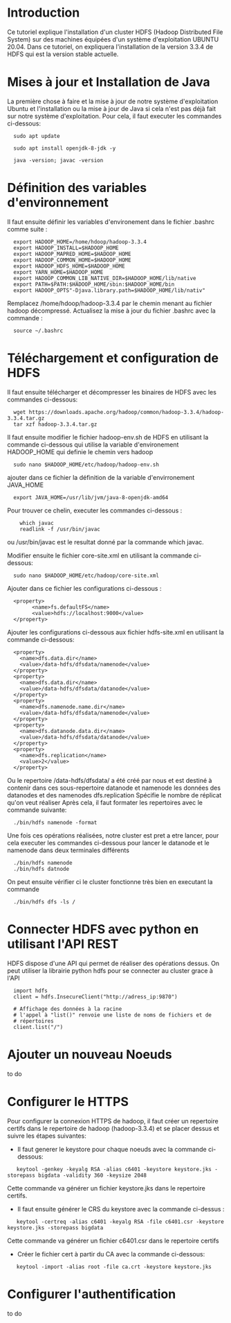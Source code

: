 # Introduction
Ce tutoriel explique l'installation d'un cluster HDFS (Hadoop Distributed File System) sur des machines équipées d'un système d'exploitation UBUNTU 20.04. Dans ce tutoriel, on expliquera l'installation de la version 3.3.4 de HDFS qui est la version stable actuelle.

# Mises à jour et Installation de Java
La première chose à faire et la mise à jour de notre système d'exploitation Ubuntu et l'installation ou la mise à jour de Java si cela n'est pas déjà fait sur notre système d'exploitation. Pour cela, il faut executer les commandes ci-dessous:
```
  sudo apt update 
```
```
  sudo apt install openjdk-8-jdk -y
```
```
  java -version; javac -version
```

# Définition des variables d'environnement
Il faut ensuite définir les variables d'environement dans le fichier .bashrc comme suite :
```
  export HADOOP_HOME=/home/hdoop/hadoop-3.3.4
  export HADOOP_INSTALL=$HADOOP_HOME
  export HADOOP_MAPRED_HOME=$HADOOP_HOME
  export HADOOP_COMMON_HOME=$HADOOP_HOME
  export HADOOP_HDFS_HOME=$HADOOP_HOME
  export YARN_HOME=$HADOOP_HOME
  export HADOOP_COMMON_LIB_NATIVE_DIR=$HADOOP_HOME/lib/native
  export PATH=$PATH:$HADOOP_HOME/sbin:$HADOOP_HOME/bin
  export HADOOP_OPTS"-Djava.library.path=$HADOOP_HOME/lib/nativ"
```
Remplacez /home/hdoop/hadoop-3.3.4 par le chemin menant au fichier hadoop décompressé.
Actualisez la mise à jour du fichier .bashrc avec la commande :
```
  source ~/.bashrc
```

# Téléchargement et configuration de HDFS
Il faut ensuite télécharger et décompresser les binaires de HDFS avec les commandes ci-dessous:
```
  wget https://downloads.apache.org/hadoop/common/hadoop-3.3.4/hadoop-3.3.4.tar.gz
  tar xzf hadoop-3.3.4.tar.gz
 ```
Il faut ensuite modifier le fichier hadoop-env.sh de HDFS en utilisant la commande ci-dessous qui utilise la variable d'environement HADOOP_HOME qui definie le chemin vers hadoop 
```
  sudo nano $HADOOP_HOME/etc/hadoop/hadoop-env.sh
```
ajouter dans ce fichier la définition de la variable d'envirronement JAVA_HOME
```
  export JAVA_HOME=/usr/lib/jvm/java-8-openjdk-amd64
```
Pour trouver ce chelin, executer les commandes ci-dessous :
```
    which javac
    readlink -f /usr/bin/javac
```
ou /usr/bin/javac est le resultat donné par la commande which javac.

Modifier ensuite le fichier core-site.xml en utilisant la commande ci-dessous:
```
  sudo nano $HADOOP_HOME/etc/hadoop/core-site.xml
```
Ajouter dans ce fichier les configurations ci-dessous : 

```
  <property>
        <name>fs.defaultFS</name>
        <value>hdfs://localhost:9000</value>
  </property>

```
Ajouter les configurations ci-dessous aux fichier hdfs-site.xml en utilisant la commande ci-dessous:
```
  <property>
    <name>dfs.data.dir</name>
    <value>/data-hdfs/dfsdata/namenode</value>
  </property>
  <property>
    <name>dfs.data.dir</name>
    <value>/data-hdfs/dfsdata/datanode</value>
  </property>
  <property>
    <name>dfs.namenode.name.dir</name>
    <value>/data-hdfs/dfsdata/namenode</value>
  </property>
  <property>
    <name>dfs.datanode.data.dir</name>
    <value>/data-hdfs/dfsdata/datanode</value>
  </property>
  <property>
    <name>dfs.replication</name>
    <value>2</value>
  </property>
```
Ou le repertoire /data-hdfs/dfsdata/ a été créé par nous et est destiné à contenir dans ces sous-repertoire datanode et namenode les données des datanodes et des namenodes
dfs.replication Spécifie le nombre de réplicat qu'on veut réaliser
Après cela, il faut formater les repertoires avec le commande suivante:
```
  ./bin/hdfs namenode -format
```
Une fois ces opérations réalisées, notre cluster est pret a etre lancer, pour cela executer les commandes ci-dessous pour lancer le datanode et le namenode dans deux terminales différents
```
  ./bin/hdfs namenode
  ./bin/hdfs datnode
```
On peut ensuite vérifier ci le cluster fonctionne très bien en executant la commande 
```
  ./bin/hdfs dfs -ls /
```
# Connecter HDFS avec python en utilisant l'API REST
HDFS dispose d'une API qui permet de réaliser des opérations dessus. On peut utiliser la librairie python hdfs pour se connecter au cluster grace à l'API
```
  import hdfs
  client = hdfs.InsecureClient("http://adress_ip:9870")

  # Affichage des données à la racine
  # l'appel à "list()" renvoie une liste de noms de fichiers et de
  # répertoires
  client.list("/")
```
# Ajouter un nouveau Noeuds

to do

# Configurer le HTTPS
Pour configurer la connexion HTTPS de hadoop, il faut créer un repertoire certifs dans le repertoire de hadoop (hadoop-3.3.4) et se placer dessus et suivre les étapes suivantes:
 -  Il faut generer le keystore pour chaque noeuds avec la commande ci-dessous:
   ```
      keytool -genkey -keyalg RSA -alias c6401 -keystore keystore.jks -storepass bigdata -validity 360 -keysize 2048
   ```
  Cette commande va générer un fichier keystore.jks dans le repertoire certifs.
  - Il faut ensuite générer le CRS du keystore avec la commande ci-dessus : 
   ```
      keytool -certreq -alias c6401 -keyalg RSA -file c6401.csr -keystore keystore.jks -storepass bigdata
   ```
   Cette commande va générer un fichier c6401.csr dans le repertoire certifs
  - Créer le fichier cert à partir du CA avec la commande ci-dessous: 
   ```
      keytool -import -alias root -file ca.crt -keystore keystore.jks
   ```
   
  
# Configurer l'authentification

to do




